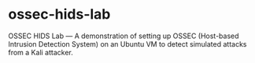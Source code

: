 # ossec-hids-lab
 OSSEC HIDS Lab — A demonstration of setting up OSSEC (Host-based Intrusion Detection System) on an Ubuntu VM to detect simulated attacks from a Kali attacker.
